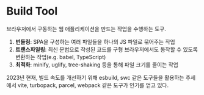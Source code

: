 # Build Tool

브라우저에서 구동하는 웹 애플리케이션을 만드는 작업을 수행하는 도구.

1. **번들링**: SPA을 구성하는 여러 파일들을 하나의 JS 파일로 묶어주는 작업
2. **트랜스파일링**: 최신 문법으로 작성된 코드를 구형 브라우저에서도 동작할 수 있도록 변환하는 작업(e.g. babel, TypeScript)
3. **최적화**: minify, uglify, tree-shaking 등을 통해 파일 크기를 줄이는 작업

2023년 현재, 빌드 속도를 개선하기 위해 esbuild, swc 같은 도구들을 활용하는 추세에서 vite, turbopack, parcel, webpack 같은 도구가 인기를 얻고 있다.

